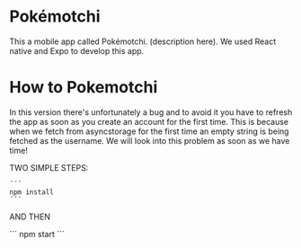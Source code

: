 # Pokémotchi

This a mobile app called Pokémotchi. (description here).
We used React native and Expo to develop this app.

# How to Pokemotchi

In this version there's unfortunately a bug and to avoid it you have to refresh the app as soon as you create an account for the first time. This is because when we fetch from asyncstorage for the first time an empty string is being fetched as the username. We will look into this problem as soon as we have time!


TWO SIMPLE STEPS:

    ´´´
    npm install
    ´´´

AND THEN

´´´
    npm start
´´´
